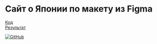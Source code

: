 # Сайт о Японии по макету из Figma
<p>
  <a href="https://github.com/1sosed9/site_1_portfolio">Код</a><br>
  <a href="https://1sosed9.github.io/Japan/">Результат</a>
</p>
<p dir="auto"><a href="https://github.com/1sosed9"><img src="https://camo.githubusercontent.com/0e044cbe3dff6023e59e1a557fac291991c02c33012301bf519b194bf1072cb4/68747470733a2f2f696d672e736869656c64732e696f2f62616467652f2d2544302539432544302542452544302542395f4769744875622d3333333f7374796c653d666f722d7468652d6261646765266c6f676f3d476974487562266c6f676f436f6c6f723d666666" alt="GitHub" data-canonical-src="https://img.shields.io/badge/-%D0%9C%D0%BE%D0%B9_GitHub-333?style=for-the-badge&amp;logo=GitHub&amp;logoColor=fff" style="max-width: 100%;"></a></p>
